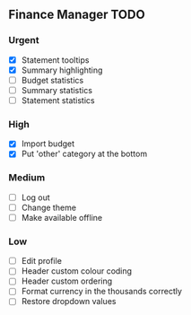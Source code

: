## Finance Manager TODO 

### Urgent

- [x] Statement tooltips
- [x] Summary highlighting
- [ ] Budget statistics
- [ ] Summary statistics
- [ ] Statement statistics

### High

- [x] Import budget
- [x] Put 'other' category at the bottom

### Medium

- [ ] Log out
- [ ] Change theme
- [ ] Make available offline
### Low

- [ ] Edit profile
- [ ] Header custom colour coding
- [ ] Header custom ordering
- [ ] Format currency in the thousands correctly
- [ ] Restore dropdown values